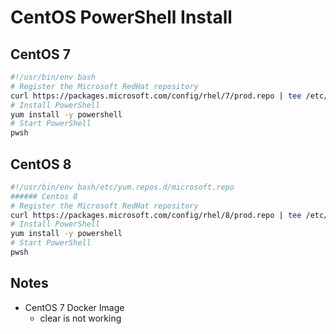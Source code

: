 # CentOS PowerShell Install

## CentOS 7
```bash
#!/usr/bin/env bash
# Register the Microsoft RedHat repository
curl https://packages.microsoft.com/config/rhel/7/prod.repo | tee /etc/yum.repos.d/microsoft.repo
# Install PowerShell
yum install -y powershell
# Start PowerShell
pwsh
```
## CentOS 8
```bash
#!/usr/bin/env bash/etc/yum.repos.d/microsoft.repo
###### Centos 8
# Register the Microsoft RedHat repository
curl https://packages.microsoft.com/config/rhel/8/prod.repo | tee /etc/yum.repos.d/microsoft.repo
# Install PowerShell
yum install -y powershell
# Start PowerShell
pwsh
```
## Notes
- CentOS 7 Docker Image
    - clear is not working